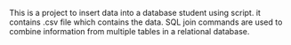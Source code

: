 This is a project to insert data into a database student using script.
it contains .csv file which contains the data.
SQL join commands are used to combine information from multiple tables in a relational database.